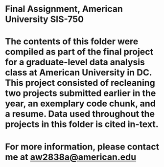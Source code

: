 # Final Assignment, American University SIS-750
# The contents of this folder were compiled as part of the final project for a graduate-level data analysis class at American University in DC. This project consisted of recleaning two projects submitted earlier in the year, an exemplary code chunk, and a resume. Data used throughout the projects in this folder is cited in-text. 

# For more information, please contact me at aw2838a@american.edu
